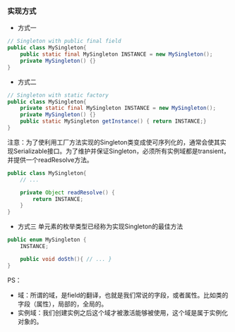 ### 实现方式
* 方式一
```java
// Singleton with public final field
public class MySingleton{
    public static final MySingleton INSTANCE = new MySingleton();
    private MySingleton() {}
}
```

* 方式二
```java
// Singleton with static factory
public class MySingleton{
    private static final MySingleton INSTANCE = new MySingleton();
    private MySingleton() {}
    public static MySingleton getInstance() { return INSTANCE;}
}
```

注意：为了使利用工厂方法实现的Singleton类变成使可序列化的，通常会使其实现Serializable接口。为了维护并保证Singleton，必须所有实例域都是transient，并提供一个readResolve方法。
```java
public class MySingleton{
    // ...

    private Object readResolve() {
        return INSTANCE;
    }
}
```

* 方式三
单元素的枚举类型已经称为实现Singleton的最佳方法
```java
public enum MySingleton {
    INSTANCE;

    public void doSth(){ // ... }
}
```

PS：
* 域：所谓的域，是field的翻译，也就是我们常说的字段，或者属性。比如类的字段（属性），局部的，全局的。
* 实例域：我们创建实例之后这个域才被激活能够被使用，这个域是属于实例化对象的。